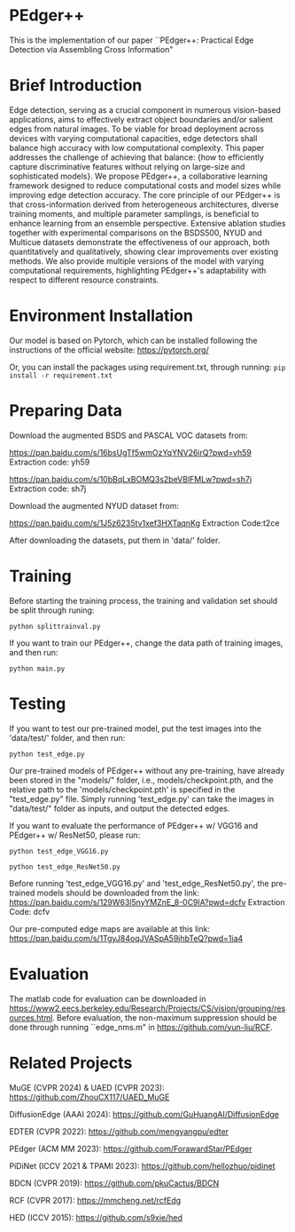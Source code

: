 # PEdger++

This is the implementation of our paper ``PEdger++: Practical Edge Detection via Assembling Cross Information"

# Brief Introduction
Edge detection, serving as a crucial component in numerous vision-based applications, aims to effectively extract object boundaries and/or salient edges from natural images. To be viable for broad deployment across devices with varying computational capacities, edge detectors shall balance high accuracy with low computational complexity. This paper addresses the challenge of achieving that balance: {how to efficiently capture discriminative features without relying on large-size and sophisticated models}. We propose PEdger++, a collaborative learning framework designed to reduce computational costs and model sizes while improving edge detection accuracy. The core principle of our PEdger++ is that cross-information derived from  heterogeneous  architectures, diverse training moments, and multiple parameter samplings, is beneficial to enhance learning from an ensemble perspective. Extensive ablation studies together with experimental comparisons on the BSDS500, NYUD and Multicue datasets demonstrate the effectiveness of our approach, both quantitatively and qualitatively, showing clear improvements over existing methods.  We also provide multiple versions of the model with varying computational requirements, highlighting PEdger++'s adaptability with respect to different resource constraints.


# Environment Installation
Our model is based on Pytorch, which can be installed following the instructions of the official website: https://pytorch.org/

Or, you can install the packages using requirement.txt, through running:
```pip install -r requirement.txt```


# Preparing Data
Download the augmented BSDS and PASCAL VOC datasets from:

https://pan.baidu.com/s/16bsUgTf5wmOzYqYNV26irQ?pwd=yh59 Extraction code: yh59

https://pan.baidu.com/s/10bBqLxBOMQ3s2beVBlFMLw?pwd=sh7j Extraction code: sh7j

Download the augmented NYUD dataset from:

https://pan.baidu.com/s/1J5z6235tv1xef3HXTaqnKg Extraction Code:t2ce

After downloading the datasets, put them in 'data/' folder.

# Training
Before starting the training process, the training and validation set should be split through runing:

```python splittrainval.py```

If you want to train our PEdger++, change the data path of training images, and then run:

```python main.py```

# Testing
If you want to test our pre-trained model, put the test images into the 'data/test/' folder, and then run:

```python test_edge.py```

Our pre-trained models of PEdger++ without any pre-training, have already been stored in the "models/" folder, i.e., models/checkpoint.pth, and the relative path to the 'models/checkpoint.pth' is specified in the "test_edge.py" file. Simply running 'test_edge.py' can take the images in "data/test/" folder as inputs, and output the detected edges.

If you want to evaluate the performance of PEdger++ w/ VGG16 and PEdger++ w/ ResNet50, please run:


```python test_edge_VGG16.py```


```python test_edge_ResNet50.py```

Before running 'test_edge_VGG16.py' and 'test_edge_ResNet50.py', the pre-trained models should be downloaded from the link: 
 https://pan.baidu.com/s/129W63l5nyYMZnE_8-0C9lA?pwd=dcfv Extraction Code: dcfv 



Our pre-computed edge maps are available at this link: https://pan.baidu.com/s/1TgyJ84oqJVASpA59jhbTeQ?pwd=1ia4

# Evaluation
The matlab code for evaluation can be downloaded in https://www2.eecs.berkeley.edu/Research/Projects/CS/vision/grouping/resources.html. Before evaluation, the non-maximum suppression should be done through running ``edge_nms.m" in https://github.com/yun-liu/RCF.

# Related Projects
MuGE (CVPR 2024) & UAED (CVPR 2023): https://github.com/ZhouCX117/UAED_MuGE

DiffusionEdge (AAAI 2024): https://github.com/GuHuangAI/DiffusionEdge

EDTER (CVPR 2022): https://github.com/mengyangpu/edter

PEdger (ACM MM 2023): https://github.com/ForawardStar/PEdger

PiDiNet (ICCV 2021 & TPAMI 2023): https://github.com/hellozhuo/pidinet

BDCN (CVPR 2019): https://github.com/pkuCactus/BDCN

RCF (CVPR 2017): https://mmcheng.net/rcfEdg

HED (ICCV 2015): https://github.com/s9xie/hed 
